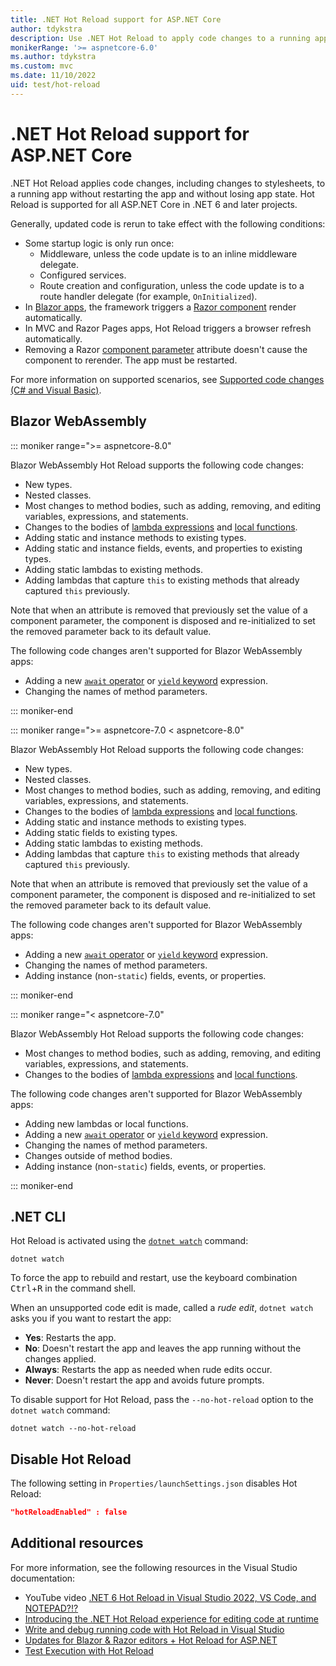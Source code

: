 ```yaml
---
title: .NET Hot Reload support for ASP.NET Core
author: tdykstra
description: Use .NET Hot Reload to apply code changes to a running app without restarting the app and without losing app state.
monikerRange: '>= aspnetcore-6.0'
ms.author: tdykstra
ms.custom: mvc
ms.date: 11/10/2022
uid: test/hot-reload
---
```

# .NET Hot Reload support for ASP.NET Core

.NET Hot Reload applies code changes, including changes to stylesheets, to a running app without restarting the app and without losing app state. Hot Reload is supported for all ASP.NET Core in .NET 6 and later projects.

Generally, updated code is rerun to take effect with the following conditions:

* Some startup logic is only run once:
  * Middleware, unless the code update is to an inline middleware delegate.
  * Configured services.
  * Route creation and configuration, unless the code update is to a route handler delegate (for example, `OnInitialized`).
* In [Blazor apps](xref:blazor/index), the framework triggers a [Razor component](xref:blazor/components/index) render automatically.
* In MVC and Razor Pages apps, Hot Reload triggers a browser refresh automatically.
* Removing a Razor [component parameter](xref:blazor/components/index#component-parameters) attribute doesn't cause the component to rerender. The app must be restarted.

For more information on supported scenarios, see [Supported code changes (C# and Visual Basic)](/visualstudio/debugger/supported-code-changes-csharp).

## Blazor WebAssembly

::: moniker range=">= aspnetcore-8.0"

Blazor WebAssembly Hot Reload supports the following code changes:

* New types.
* Nested classes.
* Most changes to method bodies, such as adding, removing, and editing variables, expressions, and statements.
* Changes to the bodies of [lambda expressions](/dotnet/csharp/language-reference/operators/lambda-expressions) and [local functions](/dotnet/csharp/programming-guide/classes-and-structs/local-functions).
* Adding static and instance methods to existing types.
* Adding static and instance fields, events, and properties to existing types.
* Adding static lambdas to existing methods.
* Adding lambdas that capture `this` to existing methods that already captured `this` previously.

Note that when an attribute is removed that previously set the value of a component parameter, the component is disposed and re-initialized to set the removed parameter back to its default value.

The following code changes aren't supported for Blazor WebAssembly apps:

* Adding a new [`await` operator](/dotnet/csharp/language-reference/operators/await) or [`yield` keyword](/dotnet/csharp/language-reference/keywords/yield) expression.
* Changing the names of method parameters.

::: moniker-end

::: moniker range=">= aspnetcore-7.0 < aspnetcore-8.0"

Blazor WebAssembly Hot Reload supports the following code changes:

* New types.
* Nested classes.
* Most changes to method bodies, such as adding, removing, and editing variables, expressions, and statements.
* Changes to the bodies of [lambda expressions](/dotnet/csharp/language-reference/operators/lambda-expressions) and [local functions](/dotnet/csharp/programming-guide/classes-and-structs/local-functions).
* Adding static and instance methods to existing types.
* Adding static fields to existing types.
* Adding static lambdas to existing methods.
* Adding lambdas that capture `this` to existing methods that already captured `this` previously.

Note that when an attribute is removed that previously set the value of a component parameter, the component is disposed and re-initialized to set the removed parameter back to its default value.

The following code changes aren't supported for Blazor WebAssembly apps:

* Adding a new [`await` operator](/dotnet/csharp/language-reference/operators/await) or [`yield` keyword](/dotnet/csharp/language-reference/keywords/yield) expression.
* Changing the names of method parameters.
* Adding instance (non-`static`) fields, events, or properties.

::: moniker-end

::: moniker range="< aspnetcore-7.0"

Blazor WebAssembly Hot Reload supports the following code changes:

* Most changes to method bodies, such as adding, removing, and editing variables, expressions, and statements.
* Changes to the bodies of [lambda expressions](/dotnet/csharp/language-reference/operators/lambda-expressions) and [local functions](/dotnet/csharp/programming-guide/classes-and-structs/local-functions).

The following code changes aren't supported for Blazor WebAssembly apps:

* Adding new lambdas or local functions.
* Adding a new [`await` operator](/dotnet/csharp/language-reference/operators/await) or [`yield` keyword](/dotnet/csharp/language-reference/keywords/yield) expression.
* Changing the names of method parameters.
* Changes outside of method bodies.
* Adding instance (non-`static`) fields, events, or properties.

::: moniker-end

## .NET CLI

Hot Reload is activated using the [`dotnet watch`](xref:tutorials/dotnet-watch) command:

```dotnetcli
dotnet watch
```

To force the app to rebuild and restart, use the keyboard combination <kbd>Ctrl</kbd>+<kbd>R</kbd> in the command shell.

When an unsupported code edit is made, called a *rude edit*, `dotnet watch` asks you if you want to restart the app:

* **Yes**: Restarts the app.
* **No**: Doesn't restart the app and leaves the app running without the changes applied.
* **Always**: Restarts the app as needed when rude edits occur.
* **Never**: Doesn't restart the app and avoids future prompts.

To disable support for Hot Reload, pass the `--no-hot-reload` option to the `dotnet watch` command:

```dotnetcli
dotnet watch --no-hot-reload
```

## Disable Hot Reload

The following setting in `Properties/launchSettings.json` disables Hot Reload:

```json
"hotReloadEnabled" : false
```

## Additional resources

For more information, see the following resources in the Visual Studio documentation:

* YouTube video [.NET 6 Hot Reload in Visual Studio 2022, VS Code, and NOTEPAD?!?](https://www.youtube.com/watch?v=4S3vPzawnoQ)
* [Introducing the .NET Hot Reload experience for editing code at runtime](https://devblogs.microsoft.com/dotnet/introducing-net-hot-reload/)
* [Write and debug running code with Hot Reload in Visual Studio](/visualstudio/debugger/hot-reload)
* [Updates for Blazor & Razor editors + Hot Reload for ASP.NET](/visualstudio/ide/whats-new-visual-studio-2022#updates-for-blazor--razor-editors--hot-reload-for-aspnet)
* [Test Execution with Hot Reload](/visualstudio/test/test-execution-with-hot-reload)

